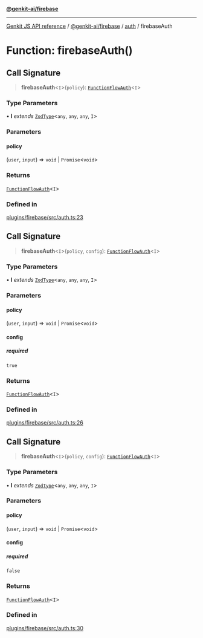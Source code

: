 [**@genkit-ai/firebase**](../../README.md)

***

[Genkit JS API reference](../../../../README.md) / [@genkit-ai/firebase](../../README.md) / [auth](../README.md) / firebaseAuth

# Function: firebaseAuth()

## Call Signature

> **firebaseAuth**\<`I`\>(`policy`): [`FunctionFlowAuth`](../../functions/interfaces/FunctionFlowAuth.md)\<`I`\>

### Type Parameters

• **I** *extends* [`ZodType`](../../../../genkit/namespaces/z/classes/ZodType.md)\<`any`, `any`, `any`, `I`\>

### Parameters

#### policy

(`user`, `input`) => `void` \| `Promise`\<`void`\>

### Returns

[`FunctionFlowAuth`](../../functions/interfaces/FunctionFlowAuth.md)\<`I`\>

### Defined in

[plugins/firebase/src/auth.ts:23](https://github.com/firebase/genkit/blob/286538acadb0c266800cfa4edc099546226d5af8/js/plugins/firebase/src/auth.ts#L23)

## Call Signature

> **firebaseAuth**\<`I`\>(`policy`, `config`): [`FunctionFlowAuth`](../../functions/interfaces/FunctionFlowAuth.md)\<`I`\>

### Type Parameters

• **I** *extends* [`ZodType`](../../../../genkit/namespaces/z/classes/ZodType.md)\<`any`, `any`, `any`, `I`\>

### Parameters

#### policy

(`user`, `input`) => `void` \| `Promise`\<`void`\>

#### config

##### required

`true`

### Returns

[`FunctionFlowAuth`](../../functions/interfaces/FunctionFlowAuth.md)\<`I`\>

### Defined in

[plugins/firebase/src/auth.ts:26](https://github.com/firebase/genkit/blob/286538acadb0c266800cfa4edc099546226d5af8/js/plugins/firebase/src/auth.ts#L26)

## Call Signature

> **firebaseAuth**\<`I`\>(`policy`, `config`): [`FunctionFlowAuth`](../../functions/interfaces/FunctionFlowAuth.md)\<`I`\>

### Type Parameters

• **I** *extends* [`ZodType`](../../../../genkit/namespaces/z/classes/ZodType.md)\<`any`, `any`, `any`, `I`\>

### Parameters

#### policy

(`user`, `input`) => `void` \| `Promise`\<`void`\>

#### config

##### required

`false`

### Returns

[`FunctionFlowAuth`](../../functions/interfaces/FunctionFlowAuth.md)\<`I`\>

### Defined in

[plugins/firebase/src/auth.ts:30](https://github.com/firebase/genkit/blob/286538acadb0c266800cfa4edc099546226d5af8/js/plugins/firebase/src/auth.ts#L30)

